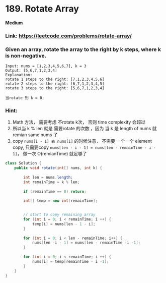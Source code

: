 
# 189. Rotate Array

**Medium**

### Link: https://leetcode.com/problems/rotate-array/

### Given an array, rotate the array to the right by k steps, where k is non-negative.

```
Input: nums = [1,2,3,4,5,6,7], k = 3
Output: [5,6,7,1,2,3,4]
Explanation:
rotate 1 steps to the right: [7,1,2,3,4,5,6]
rotate 2 steps to the right: [6,7,1,2,3,4,5]
rotate 3 steps to the right: [5,6,7,1,2,3,4]

当rotate 到 k = 0;

```

### Hint:

1. Math 方法， 需要考虑 不rotate k次， 否则 time complexity 会超过
2. 所以当 k % len 就是 需要rotate 的次数 ，因为 当 k 是 length of nums 就 remian same nums 了
3. copy `nums[i - 1] 去 nums[i]` 的时候注意， 不需要 一个一个 element copy, 只需要copy `nums[len - i - 1] = nums[len - remainTime - i - 1]`， 做一次 O(remianTime) 就足够了


```java
class Solution {
    public void rotate(int[] nums, int k) {
        
        int len = nums.length;
        int remainTime = k % len;
        
        if (remainTime == 0) return;
  
        int[] temp = new int[remainTime];
        

        // start to copy remaining array
        for (int i = 0; i < remainTime; i ++) {
            temp[i] = nums[len - 1 - i]; 
        }
        
        for (int i = 0; i < len - remainTime; i++) {
            nums[len -i - 1] = nums[len - remainTime -i -1];
        }
        
        for (int i = 0; i < remainTime; i ++) {
            nums[i] = temp[remainTime - i -1];
        }
    }
}


```
